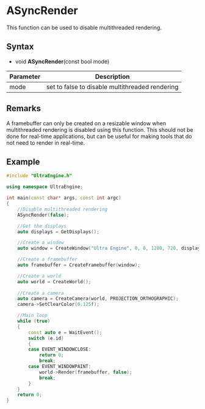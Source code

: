 # ASyncRender

This function can be used to disable multithreaded rendering.

## Syntax

- void **ASyncRender**(const bool mode)

| Parameter | Description |
|---|---|
| mode | set to false to disable multithreaded rendering |

## Remarks

A framebuffer can only be created on a resizable window when multithreaded rendering is disabled using this function. This should not be done for real-time applications, but can be useful for making tools that do not need to render in real-time.

## Example

```c++
#include "UltraEngine.h"

using namespace UltraEngine;

int main(const char* args, const int argc)
{
    //Disable multithreaded rendering
    ASyncRender(false);

    //Get the displays
    auto displays = GetDisplays();

    //Create a window
    auto window = CreateWindow("Ultra Engine", 0, 0, 1280, 720, displays[0], WINDOW_RESIZABLE | WINDOW_TITLEBAR | WINDOW_CENTER);

    //Create a framebuffer
    auto framebuffer = CreateFramebuffer(window);

    //Create a world
    auto world = CreateWorld();
    
    //Create a camera
    auto camera = CreateCamera(world, PROJECTION_ORTHOGRAPHIC);
    camera->SetClearColor(0.125f);

    //Main loop
    while (true)
    {
        const auto e = WaitEvent();
        switch (e.id)
        {
        case EVENT_WINDOWCLOSE:
            return 0;
            break;
        case EVENT_WINDOWPAINT:
            world->Render(framebuffer, false);
            break;
        }
    }
    return 0;
}
```
